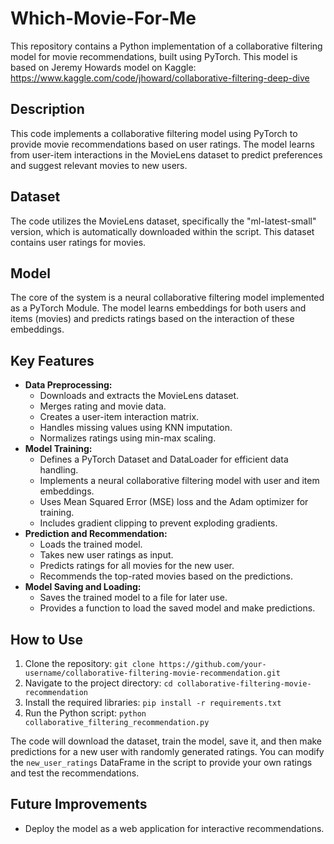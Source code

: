 # Which-Movie-For-Me

This repository contains a Python implementation of a collaborative filtering model for movie recommendations, built using PyTorch. This model is based on Jeremy Howards model on Kaggle: https://www.kaggle.com/code/jhoward/collaborative-filtering-deep-dive

## Description

This code implements a collaborative filtering model using PyTorch to provide movie recommendations based on user ratings. The model learns from user-item interactions in the MovieLens dataset to predict preferences and suggest relevant movies to new users.

## Dataset

The code utilizes the MovieLens dataset, specifically the "ml-latest-small" version, which is automatically downloaded within the script. This dataset contains user ratings for movies.

## Model

The core of the system is a neural collaborative filtering model implemented as a PyTorch Module. The model learns embeddings for both users and items (movies) and predicts ratings based on the interaction of these embeddings.

## Key Features

* **Data Preprocessing:**
    * Downloads and extracts the MovieLens dataset.
    * Merges rating and movie data.
    * Creates a user-item interaction matrix.
    * Handles missing values using KNN imputation.
    * Normalizes ratings using min-max scaling.
* **Model Training:**
    * Defines a PyTorch Dataset and DataLoader for efficient data handling.
    * Implements a neural collaborative filtering model with user and item embeddings.
    * Uses Mean Squared Error (MSE) loss and the Adam optimizer for training.
    * Includes gradient clipping to prevent exploding gradients.
* **Prediction and Recommendation:**
    * Loads the trained model.
    * Takes new user ratings as input.
    * Predicts ratings for all movies for the new user.
    * Recommends the top-rated movies based on the predictions.
* **Model Saving and Loading:**
    * Saves the trained model to a file for later use.
    * Provides a function to load the saved model and make predictions.

## How to Use

1. Clone the repository: `git clone https://github.com/your-username/collaborative-filtering-movie-recommendation.git`
2. Navigate to the project directory: `cd collaborative-filtering-movie-recommendation`
3. Install the required libraries: `pip install -r requirements.txt`
4. Run the Python script: `python collaborative_filtering_recommendation.py`

The code will download the dataset, train the model, save it, and then make predictions for a new user with randomly generated ratings. You can modify the `new_user_ratings` DataFrame in the script to provide your own ratings and test the recommendations.

## Future Improvements

* Deploy the model as a web application for interactive recommendations. 
